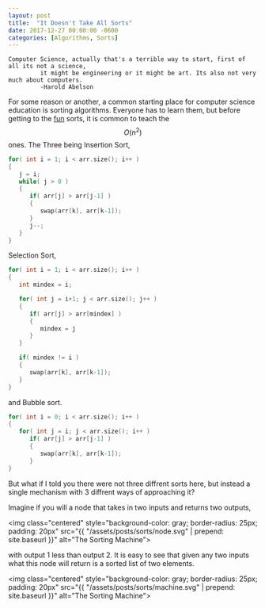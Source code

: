 ```yaml
---
layout: post
title:  "It Doesn't Take All Sorts"
date: 2017-12-27 00:00:00 -0600
categories: [Algorithms, Sorts]
---
```


```
Computer Science, actually that's a terrible way to start, first of all its not a science,
         it might be engineering or it might be art. Its also not very much about computers.
         -Harold Abelson
```

For some reason or another, a common starting place for computer science education is sorting algorithms.
Everyone has to learn them, but before getting to the [fun](https://en.wikipedia.org/wiki/Sorting_algorithm#Efficient_sorts) sorts, it is common to teach the $$O(n^2)$$ ones.
The Three being Insertion Sort,
```c++
for( int i = 1; i < arr.size(); i++ )
{
   j = i;
   while( j > 0 )
   {
      if( arr[j] > arr[j-1] )
      {
         swap(arr[k], arr[k-1]);
      }
      j--;
   }
}
``` 
Selection Sort, 
```c++
for( int i = 1; i < arr.size(); i++ )
{
   int mindex = i;

   for( int j = i+1; j < arr.size(); j++ )
   {
      if( arr[j] > arr[mindex] )
      {
         mindex = j
      }
   }

   if( mindex != i )
   {
      swap(arr[k], arr[k-1]);
   }
}
```
and Bubble sort.
```c++
for( int i = 0; i < arr.size(); i++ )
{
   for( int j = i; j < arr.size(); i++ )
      if( arr[j] > arr[j-1] )
      {
         swap(arr[k], arr[k-1]);
      }
}
```

But what if I told you there were not three diffrent sorts here, but instead a single mechanism with 3 diffrent ways of approaching it?

Imagine if you will a node that takes in two inputs and returns two outputs,

<img class="centered" style="background-color: gray; border-radius: 25px; padding: 20px" src="{{ "/assets/posts/sorts/node.svg" | prepend: site.baseurl }}" alt="The Sorting Machine">

with output 1 less than output 2.
It is easy to see that given any two inputs what this node will return is a sorted list of two elements.

<img class="centered" style="background-color: gray; border-radius: 25px; padding: 20px" src="{{ "/assets/posts/sorts/machine.svg" | prepend: site.baseurl }}" alt="The Sorting Machine">



